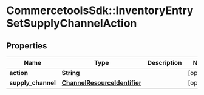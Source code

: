 # CommercetoolsSdk::InventoryEntrySetSupplyChannelAction

## Properties
Name | Type | Description | Notes
------------ | ------------- | ------------- | -------------
**action** | **String** |  | [optional] 
**supply_channel** | [**ChannelResourceIdentifier**](ChannelResourceIdentifier.md) |  | [optional] 

